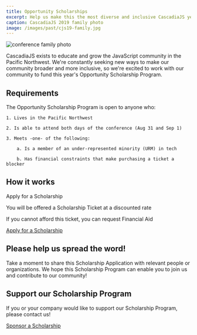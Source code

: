 ```yaml
---
title: Opportunity Scholarships
excerpt: Help us make this the most diverse and inclusive CascadiaJS yet!
caption: CascadiaJS 2019 family photo
image: /images/past/cjs19-family.jpg
---
```

![conference family photo](/images/past/cjs19-family.jpg)

CascadiaJS exists to educate and grow the JavaScript community in the Pacific Northwest. We're constantly seeking new ways to make our community broader and more inclusive, so we're excited to work with our community to fund this year's Opportunity Scholarship Program.

## Requirements

The Opportunity Scholarship Program is open to anyone who:

```
1. Lives in the Pacific Northwest

2. Is able to attend both days of the conference (Aug 31 and Sep 1)

3. Meets -one- of the following:

    a. Is a member of an under-represented minority (URM) in tech

    b. Has financial constraints that make purchasing a ticket a blocker
```

## How it works

<i class="fas fa-pen-field"></i> Apply for a Scholarship

<i class="fas fa-ticket-alt"></i> You will be offered a Scholarship Ticket at a discounted rate

<i class="fas fa-heart"></i> If you cannot afford this ticket, you can request Financial Aid

<div class="cta"><a target="_blank" href="https://airtable.com/shr9xw0WyOs8nKfX0">Apply for a Scholarship</a></div>

## Please help us spread the word!

Take a moment to share this Scholarship Application with relevant people or organizations. We hope this Scholarship Program can enable you to join us and contribute to our community!

## Support our Scholarship Program

If you or your company would like to support our Scholarship Program, please contact us!

<div class="cta secondary"><a href="/sponsorships#scholarships">Sponsor a Scholarship</a></div>